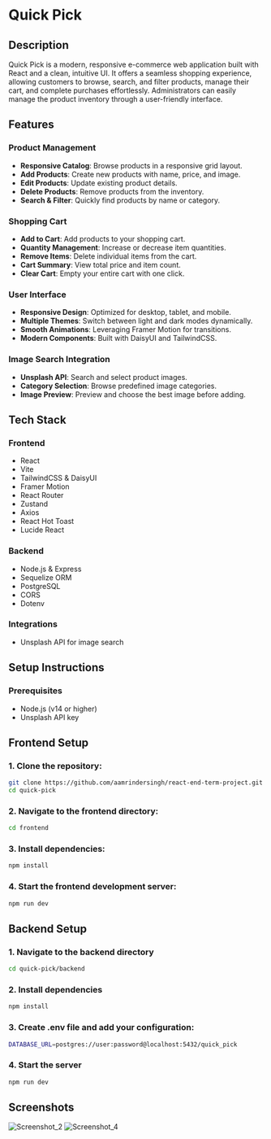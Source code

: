 # Quick Pick

## Description

Quick Pick is a modern, responsive e-commerce web application built with React and a clean, intuitive UI. It offers a seamless shopping experience, allowing customers to browse, search, and filter products, manage their cart, and complete purchases effortlessly. Administrators can easily manage the product inventory through a user-friendly interface.

## Features

### Product Management
- **Responsive Catalog**: Browse products in a responsive grid layout.
- **Add Products**: Create new products with name, price, and image.
- **Edit Products**: Update existing product details.
- **Delete Products**: Remove products from the inventory.
- **Search & Filter**: Quickly find products by name or category.

### Shopping Cart
- **Add to Cart**: Add products to your shopping cart.
- **Quantity Management**: Increase or decrease item quantities.
- **Remove Items**: Delete individual items from the cart.
- **Cart Summary**: View total price and item count.
- **Clear Cart**: Empty your entire cart with one click.

### User Interface
- **Responsive Design**: Optimized for desktop, tablet, and mobile.
- **Multiple Themes**: Switch between light and dark modes dynamically.
- **Smooth Animations**: Leveraging Framer Motion for transitions.
- **Modern Components**: Built with DaisyUI and TailwindCSS.

### Image Search Integration
- **Unsplash API**: Search and select product images.
- **Category Selection**: Browse predefined image categories.
- **Image Preview**: Preview and choose the best image before adding.

## Tech Stack

### Frontend
- React
- Vite
- TailwindCSS & DaisyUI
- Framer Motion
- React Router
- Zustand
- Axios
- React Hot Toast
- Lucide React

### Backend
- Node.js & Express
- Sequelize ORM
- PostgreSQL
- CORS
- Dotenv

### Integrations
- Unsplash API for image search

## Setup Instructions

### Prerequisites
- Node.js (v14 or higher)
- Unsplash API key


## Frontend Setup

### 1. Clone the repository:

```bash
git clone https://github.com/aamrindersingh/react-end-term-project.git
cd quick-pick
```

### 2. Navigate to the frontend directory:

```bash
cd frontend
```

### 3. Install dependencies:
```bash
npm install
```

### 4. Start the frontend development server:
```bash
npm run dev
```

## Backend Setup

### 1. Navigate to the backend directory
```bash
cd quick-pick/backend
```

### 2. Install dependencies
```bash
npm install
```

### 3. Create .env file and add your configuration:
```bash
DATABASE_URL=postgres://user:password@localhost:5432/quick_pick
```

### 4. Start the server
```bash
npm run dev
```

## Screenshots

![Screenshot_2](https://github.com/user-attachments/assets/55157e16-12f5-4f90-9b6d-08028f0f37fc)
![Screenshot_4](https://github.com/user-attachments/assets/b65ca6dc-194d-45a2-a551-497f7d8f4824)




